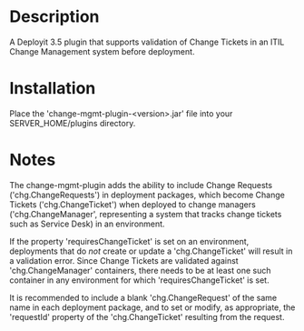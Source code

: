 Description
===========

A Deployit 3.5 plugin that supports validation of Change Tickets in an ITIL Change Management system before deployment.

Installation
============

Place the 'change-mgmt-plugin-&lt;version&gt;.jar' file into your SERVER_HOME/plugins directory.

Notes
=====

The change-mgmt-plugin adds the ability to include Change Requests ('chg.ChangeRequests') in deployment packages, which become Change Tickets ('chg.ChangeTicket') when deployed to change managers ('chg.ChangeManager', representing a system that tracks change tickets such as Service Desk) in an environment.

If the property 'requiresChangeTicket' is set on an environment, deployments that do *not* create or update a 'chg.ChangeTicket' will result in a validation error. Since Change Tickets are validated against 'chg.ChangeManager' containers, there needs to be at least one such container in any environment for which 'requiresChangeTicket' is set.

It is recommended to include a blank 'chg.ChangeRequest' of the same name in each deployment package, and to set or modify, as appropriate, the 'requestId' property of the 'chg.ChangeTicket' resulting from the request. 